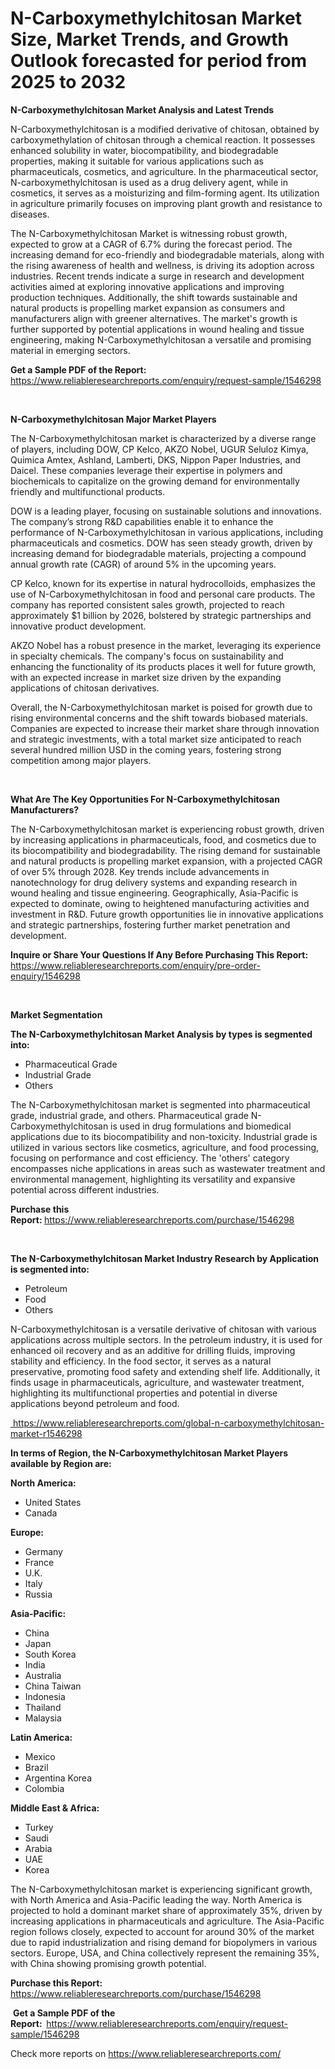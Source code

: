 <p><h1>N-Carboxymethylchitosan Market Size, Market Trends, and Growth Outlook forecasted for period from 2025 to 2032</h1></p><p><strong>N-Carboxymethylchitosan Market Analysis and Latest Trends</strong></p>
<p><p>N-Carboxymethylchitosan is a modified derivative of chitosan, obtained by carboxymethylation of chitosan through a chemical reaction. It possesses enhanced solubility in water, biocompatibility, and biodegradable properties, making it suitable for various applications such as pharmaceuticals, cosmetics, and agriculture. In the pharmaceutical sector, N-carboxymethylchitosan is used as a drug delivery agent, while in cosmetics, it serves as a moisturizing and film-forming agent. Its utilization in agriculture primarily focuses on improving plant growth and resistance to diseases.</p><p>The N-Carboxymethylchitosan Market is witnessing robust growth, expected to grow at a CAGR of 6.7% during the forecast period. The increasing demand for eco-friendly and biodegradable materials, along with the rising awareness of health and wellness, is driving its adoption across industries. Recent trends indicate a surge in research and development activities aimed at exploring innovative applications and improving production techniques. Additionally, the shift towards sustainable and natural products is propelling market expansion as consumers and manufacturers align with greener alternatives. The market's growth is further supported by potential applications in wound healing and tissue engineering, making N-Carboxymethylchitosan a versatile and promising material in emerging sectors.</p></p>
<p><strong>Get a Sample PDF of the Report:&nbsp;</strong> <a href="https://www.reliableresearchreports.com/enquiry/request-sample/1546298?utm_campaign=2205&utm_medium=2&utm_source=Github&utm_content=ia&utm_term=01022025&utm_id=n-carboxymethylchitosan">https://www.reliableresearchreports.com/enquiry/request-sample/1546298</a></p>
<p>&nbsp;</p>
<p><strong>N-Carboxymethylchitosan Major Market Players</strong></p>
<p><p>The N-Carboxymethylchitosan market is characterized by a diverse range of players, including DOW, CP Kelco, AKZO Nobel, UGUR Seluloz Kimya, Quimica Amtex, Ashland, Lamberti, DKS, Nippon Paper Industries, and Daicel. These companies leverage their expertise in polymers and biochemicals to capitalize on the growing demand for environmentally friendly and multifunctional products.</p><p>DOW is a leading player, focusing on sustainable solutions and innovations. The company’s strong R&D capabilities enable it to enhance the performance of N-Carboxymethylchitosan in various applications, including pharmaceuticals and cosmetics. DOW has seen steady growth, driven by increasing demand for biodegradable materials, projecting a compound annual growth rate (CAGR) of around 5% in the upcoming years.</p><p>CP Kelco, known for its expertise in natural hydrocolloids, emphasizes the use of N-Carboxymethylchitosan in food and personal care products. The company has reported consistent sales growth, projected to reach approximately $1 billion by 2026, bolstered by strategic partnerships and innovative product development.</p><p>AKZO Nobel has a robust presence in the market, leveraging its experience in specialty chemicals. The company's focus on sustainability and enhancing the functionality of its products places it well for future growth, with an expected increase in market size driven by the expanding applications of chitosan derivatives.</p><p>Overall, the N-Carboxymethylchitosan market is poised for growth due to rising environmental concerns and the shift towards biobased materials. Companies are expected to increase their market share through innovation and strategic investments, with a total market size anticipated to reach several hundred million USD in the coming years, fostering strong competition among major players.</p></p>
<p>&nbsp;</p>
<p><strong>What Are The Key Opportunities For N-Carboxymethylchitosan Manufacturers?</strong></p>
<p><p>The N-Carboxymethylchitosan market is experiencing robust growth, driven by increasing applications in pharmaceuticals, food, and cosmetics due to its biocompatibility and biodegradability. The rising demand for sustainable and natural products is propelling market expansion, with a projected CAGR of over 5% through 2028. Key trends include advancements in nanotechnology for drug delivery systems and expanding research in wound healing and tissue engineering. Geographically, Asia-Pacific is expected to dominate, owing to heightened manufacturing activities and investment in R&D. Future growth opportunities lie in innovative applications and strategic partnerships, fostering further market penetration and development.</p></p>
<p><strong>Inquire or Share Your Questions If Any Before Purchasing This Report:</strong> <a href="https://www.reliableresearchreports.com/enquiry/pre-order-enquiry/1546298?utm_campaign=2205&utm_medium=2&utm_source=Github&utm_content=ia&utm_term=01022025&utm_id=n-carboxymethylchitosan">https://www.reliableresearchreports.com/enquiry/pre-order-enquiry/1546298</a></p>
<p>&nbsp;</p>
<p><strong>Market Segmentation</strong></p>
<p><strong>The N-Carboxymethylchitosan Market Analysis by types is segmented into:</strong></p>
<p><ul><li>Pharmaceutical Grade</li><li>Industrial Grade</li><li>Others</li></ul></p>
<p><p>The N-Carboxymethylchitosan market is segmented into pharmaceutical grade, industrial grade, and others. Pharmaceutical grade N-Carboxymethylchitosan is used in drug formulations and biomedical applications due to its biocompatibility and non-toxicity. Industrial grade is utilized in various sectors like cosmetics, agriculture, and food processing, focusing on performance and cost efficiency. The 'others' category encompasses niche applications in areas such as wastewater treatment and environmental management, highlighting its versatility and expansive potential across different industries.</p></p>
<p><strong>Purchase this Report:&nbsp;</strong><a href="https://www.reliableresearchreports.com/purchase/1546298?utm_campaign=2205&utm_medium=2&utm_source=Github&utm_content=ia&utm_term=01022025&utm_id=n-carboxymethylchitosan">https://www.reliableresearchreports.com/purchase/1546298</a></p>
<p>&nbsp;</p>
<p><strong>The N-Carboxymethylchitosan Market Industry Research by Application is segmented into:</strong></p>
<p><ul><li>Petroleum</li><li>Food</li><li>Others</li></ul></p>
<p><p>N-Carboxymethylchitosan is a versatile derivative of chitosan with various applications across multiple sectors. In the petroleum industry, it is used for enhanced oil recovery and as an additive for drilling fluids, improving stability and efficiency. In the food sector, it serves as a natural preservative, promoting food safety and extending shelf life. Additionally, it finds usage in pharmaceuticals, agriculture, and wastewater treatment, highlighting its multifunctional properties and potential in diverse applications beyond petroleum and food.</p></p>
<p><a href="https://www.reliableresearchreports.com/global-n-carboxymethylchitosan-market-r1546298?utm_campaign=2205&utm_medium=2&utm_source=Github&utm_content=ia&utm_term=01022025&utm_id=n-carboxymethylchitosan">&nbsp;https://www.reliableresearchreports.com/global-n-carboxymethylchitosan-market-r1546298</a></p>
<p><strong>In terms of Region, the N-Carboxymethylchitosan Market Players available by Region are:</strong></p>
<p>
    <p> <strong> North America: </strong>
        <ul>
            <li>United States</li>
            <li>Canada</li>
        </ul>
        </p> 
    <p> <strong> Europe: </strong>
        <ul>
            <li>Germany</li>
            <li>France</li>
            <li>U.K.</li>
            <li>Italy</li>
            <li>Russia</li>
        </ul>
        </p> 
    <p> <strong> Asia-Pacific: </strong>
        <ul>
            <li>China</li>
            <li>Japan</li>
            <li>South Korea</li>
            <li>India</li>
            <li>Australia</li>
            <li>China Taiwan</li>
            <li>Indonesia</li>
            <li>Thailand</li>
            <li>Malaysia</li>
        </ul>
        </p> 
    <p> <strong> Latin America: </strong>
        <ul>
            <li>Mexico</li>
            <li>Brazil</li>
            <li>Argentina Korea</li>
            <li>Colombia</li>
        </ul>
        </p> 
    <p> <strong> Middle East & Africa: </strong>
        <ul>
            <li>Turkey</li>
            <li>Saudi</li>
            <li>Arabia</li>
            <li>UAE</li>
            <li>Korea</li>
        </ul>
    </p>
    </p>
<p><p>The N-Carboxymethylchitosan market is experiencing significant growth, with North America and Asia-Pacific leading the way. North America is projected to hold a dominant market share of approximately 35%, driven by increasing applications in pharmaceuticals and agriculture. The Asia-Pacific region follows closely, expected to account for around 30% of the market due to rapid industrialization and rising demand for biopolymers in various sectors. Europe, USA, and China collectively represent the remaining 35%, with China showing promising growth potential.</p></p>
<p><strong>Purchase this Report: </strong><a href="https://www.reliableresearchreports.com/purchase/1546298?utm_campaign=2205&utm_medium=2&utm_source=Github&utm_content=ia&utm_term=01022025&utm_id=n-carboxymethylchitosan">https://www.reliableresearchreports.com/purchase/1546298</a></p>
<p>&nbsp;<strong>Get a Sample PDF of the Report:&nbsp;&nbsp;</strong><a href="https://www.reliableresearchreports.com/enquiry/request-sample/1546298?utm_campaign=2205&utm_medium=2&utm_source=Github&utm_content=ia&utm_term=01022025&utm_id=n-carboxymethylchitosan">https://www.reliableresearchreports.com/enquiry/request-sample/1546298</a></p>
<p><strong></strong></p>
<p>Check more reports on <a href="https://www.reliableresearchreports.com/?utm_campaign=2205&utm_medium=2&utm_source=Github&utm_content=ia&utm_term=01022025&utm_id=n-carboxymethylchitosan">https://www.reliableresearchreports.com/</a></p>